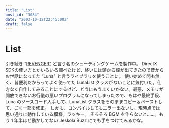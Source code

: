 ```yaml
---
title: "List"
post_id: "3084"
date: "2003-10-12T22:45:00Z"
draft: false
---
```


# List

引き続き “[REVENGER”](/revenger) と言う名のシューティングゲームを製作中。 DirectX SDKの使い方とかいろいろ調べたけど、終いには頭から煙が出てきたので昔からお世話になってた “Luna” と言うライブラリを使うことに。  使い始めて間も無く、昔便利だからってよく使ってた LunaList クラスがないことに気付いた。仕方なく自作してみることにするけど、どうにもうまくいかない。最悪、メモリが開放できないお行儀の悪いプログラムになってしまったので、もはや最終手段、Luna のソースコード入手して、LunaList クラスをそのままコピー＆ペーストして、ごく一部を修正。 しかも、コンパイルしてもエラー出ないし、現時点では思い通りに動作している模様。ラッキー。 そろそろ BGM を作らないと……。もう 1 年半ほど動かしてない Jeskola Buzz にでも手をつけてみるかな。
